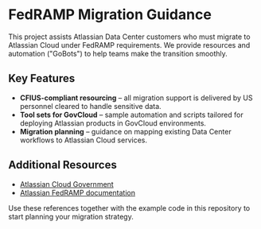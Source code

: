 # FedRAMP Migration Guidance

This project assists Atlassian Data Center customers who must migrate to Atlassian Cloud under FedRAMP requirements. We provide resources and automation ("GoBots") to help teams make the transition smoothly.

## Key Features

- **CFIUS-compliant resourcing** – all migration support is delivered by US personnel cleared to handle sensitive data.
- **Tool sets for GovCloud** – sample automation and scripts tailored for deploying Atlassian products in GovCloud environments.
- **Migration planning** – guidance on mapping existing Data Center workflows to Atlassian Cloud services.

## Additional Resources

- [Atlassian Cloud Government](https://www.atlassian.com/trust/compliance/resources/us-government)
- [Atlassian FedRAMP documentation](https://www.atlassian.com/trust/compliance/fedramp)

Use these references together with the example code in this repository to start planning your migration strategy.
